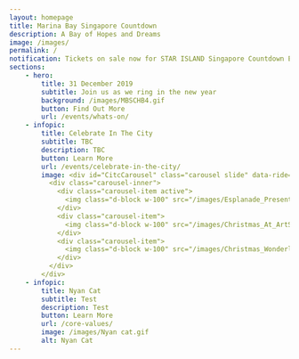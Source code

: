```yaml
---
layout: homepage
title: Marina Bay Singapore Countdown
description: A Bay of Hopes and Dreams
image: /images/
permalink: /
notification: Tickets on sale now for STAR ISLAND Singapore Countdown Edition 2019 - 2020 
sections:
    - hero:
        title: 31 December 2019
        subtitle: Join us as we ring in the new year
        background: /images/MBSCHB4.gif
        button: Find Out More
        url: /events/whats-on/
    - infopic:
        title: Celebrate In The City
        subtitle: TBC
        description: TBC
        button: Learn More
        url: /events/celebrate-in-the-city/
        image: <div id="CitcCarousel" class="carousel slide" data-ride="carousel">
          <div class="carousel-inner">
            <div class="carousel-item active">
              <img class="d-block w-100" src="/images/Esplanade_Presents_Come_Together.jpg" alt="First slide">
            </div>
            <div class="carousel-item">
              <img class="d-block w-100" src="/images/Christmas_At_ArtScience_Museum.jpg" alt="Second slide">
            </div>
            <div class="carousel-item">
              <img class="d-block w-100" src="/images/Christmas_Wonderland_2019.jpg" alt="Third slide">
            </div>
          </div>
        </div>
    - infopic:
        title: Nyan Cat
        subtitle: Test
        description: Test
        button: Learn More
        url: /core-values/
        image: /images/Nyan cat.gif
        alt: Nyan Cat
---
```

